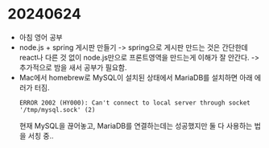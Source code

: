 # 20240624

- 아침 영어 공부
- node.js + spring 게시판 만들기 
  -> spring으로 게시판 만드는 것은 간단한데 react나 다른 것 없이 node.js만으로 프론트영역을 만드는게 이해가 잘 안간다.
  -> 추가적으로 밤을 새서 공부가 필요함.
- Mac에서 homebrew로 MySQL이 설치된 상태에서 MariaDB를 설치하면 아래 에러가 터짐.
  ~~~
  ERROR 2002 (HY000): Can't connect to local server through socket '/tmp/mysql.sock' (2)
  ~~~
  현재 MySQL을 끊어놓고, MariaDB를 연결하는데는 성공했지만 둘 다 사용하는 법을 서칭 중..